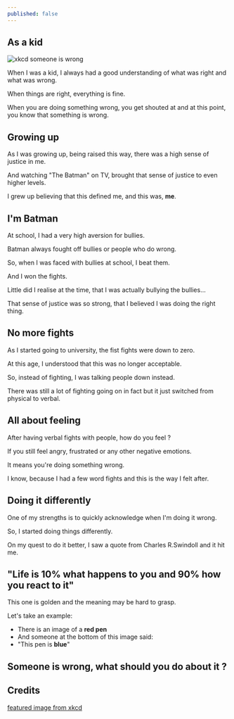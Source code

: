 ```yaml
---
published: false
---
```

## As a kid
![xkcd someone is wrong](https://github.com/codarrenvelvindron/codarrenvelvindron.github.io/raw/master/images/duty_calls.png)

When I was a kid, I always had a good understanding of what was right and what was wrong.

When things are right, everything is fine.

When you are doing something wrong, you get shouted at and at this point, you know that something is wrong.

## Growing up
As I was growing up, being raised this way, there was a high sense of justice in me.

And watching "The Batman" on TV, brought that sense of justice to even higher levels.

I grew up believing that this defined me, and this was, **me**.


## I'm Batman
At school, I had a very high aversion for bullies.

Batman always fought off bullies or people who do wrong.

So, when I was faced with bullies at school, I beat them.

And I won the fights.

Little did I realise at the time, that I was actually bullying the bullies...

That sense of justice was so strong, that I believed I was doing the right thing.

## No more fights
As I started going to university, the fist fights were down to zero.

At this age, I understood that this was no longer acceptable.

So, instead of fighting, I was talking people down instead.

There was still a lot of fighting going on in fact but it just switched from physical to verbal.


## All about feeling
After having verbal fights with people, how do you feel ?

If you still feel angry, frustrated or any other negative emotions.

It means you're doing something wrong.

I know, because I had a few word fights and this is the way I felt after.


## Doing it differently
One of my strengths is to quickly acknowledge when I'm doing it wrong.

So, I started doing things differently.

On my quest to do it better, I saw a quote from Charles R.Swindoll and it hit me.


## "Life is 10%  what happens to you and 90% how you react to it"
This one is golden and the meaning may be hard to grasp.

Let's take an example:
- There is an image of a **red pen**
- And someone at the bottom of this image said:
- "This pen is **blue**"

## Someone is wrong, what should you do about it ?



## Credits
[featured image from xkcd](https://imgs.xkcd.com/comics/duty_calls.png)